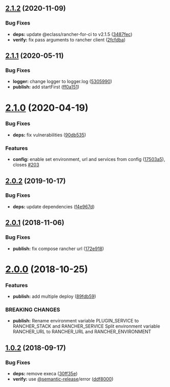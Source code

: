 ## [2.1.2](https://github.com/lgaticaq/semantic-release-rancher/compare/v2.1.1...v2.1.2) (2020-11-09)


### Bug Fixes

* **deps:** update @eclass/rancher-for-ci to v2.1.5 ([3487fec](https://github.com/lgaticaq/semantic-release-rancher/commit/3487fec27ea7bb744b35787d4814f9c5efbfd99b))
* **verify:** fix pass arguments to rancher client ([2fcfdba](https://github.com/lgaticaq/semantic-release-rancher/commit/2fcfdba8dd0e1935efc25e843d370807676fb495))

## [2.1.1](https://github.com/lgaticaq/semantic-release-rancher/compare/v2.1.0...v2.1.1) (2020-05-11)


### Bug Fixes

* **logger:** change logger to logger.log ([5305990](https://github.com/lgaticaq/semantic-release-rancher/commit/53059909f921f195b3ac5ae5aa0b679333a9230d))
* **publish:** add startFirst ([ff0a151](https://github.com/lgaticaq/semantic-release-rancher/commit/ff0a151ad822205ad2a704dd3cbcddb6c756afe7))

# [2.1.0](https://github.com/lgaticaq/semantic-release-rancher/compare/v2.0.2...v2.1.0) (2020-04-19)


### Bug Fixes

* **deps:** fix vulnerabilities ([90db535](https://github.com/lgaticaq/semantic-release-rancher/commit/90db535e17d97ab6582a7828f090e346610244da))


### Features

* **config:** enable set environment, url and services from config ([17503a5](https://github.com/lgaticaq/semantic-release-rancher/commit/17503a5b6a736643ee7207677ab74deb3d4588a9)), closes [#203](https://github.com/lgaticaq/semantic-release-rancher/issues/203)

## [2.0.2](https://github.com/lgaticaq/semantic-release-rancher/compare/v2.0.1...v2.0.2) (2019-10-17)


### Bug Fixes

* **deps:** update dependencies ([f4e967d](https://github.com/lgaticaq/semantic-release-rancher/commit/f4e967df3a61536ff1a51c2abdee0546650dabd3))

## [2.0.1](https://github.com/lgaticaq/semantic-release-rancher/compare/v2.0.0...v2.0.1) (2018-11-06)


### Bug Fixes

* **publish:** fix compose rancher url ([172e918](https://github.com/lgaticaq/semantic-release-rancher/commit/172e918))

# [2.0.0](https://github.com/lgaticaq/semantic-release-rancher/compare/v1.0.2...v2.0.0) (2018-10-25)


### Features

* **publish:** add multiple deploy ([89fdb59](https://github.com/lgaticaq/semantic-release-rancher/commit/89fdb59))


### BREAKING CHANGES

* **publish:** Rename environment variable PLUGIN_SERVICE to
    RANCHER_STACK and RANCHER_SERVICE
    Split environment variable RANCHER_URL to
    RANCHER_URL and RANCHER_ENVIRONMENT

## [1.0.2](https://github.com/lgaticaq/semantic-release-rancher/compare/v1.0.1...v1.0.2) (2018-09-17)


### Bug Fixes

* **deps:** remove execa ([30ff35e](https://github.com/lgaticaq/semantic-release-rancher/commit/30ff35e))
* **verify:** use [@semantic-release](https://github.com/semantic-release)/error ([ddf8000](https://github.com/lgaticaq/semantic-release-rancher/commit/ddf8000))
